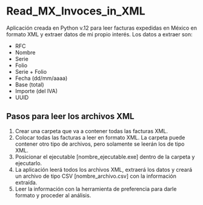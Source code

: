 # Read_MX_Invoces_in_XML

Aplicación creada en Python v.12 para leer facturas expedidas en México en formato XML y extraer datos de mi propio interés.
Los datos a extraer son:
 - RFC
 - Nombre
 - Serie
 - Folio
 - Serie + Folio
 - Fecha (dd/mm/aaaa)
 - Base (total)
 - Importe (del IVA)
 - UUID

## Pasos para leer los archivos XML
  1. Crear una carpeta que va a contener todas las facturas XML.
  2. Colocar todas las facturas a leer en formato XML. La carpeta puede contener otro tipo de archivos, pero solamente se leerán los de tipo XML.
  3. Posicionar el ejecutable [nombre_ejecutable.exe] dentro de la carpeta y ejecutarlo.
  4. La aplicación leerá todos los archivos XML, extraerá los datos y creará un archivo de tipo CSV [nombre_archivo.csv] con la información extraída.
  5. Leer la información con la herramienta de preferencia para darle formato y proceder al análisis.
